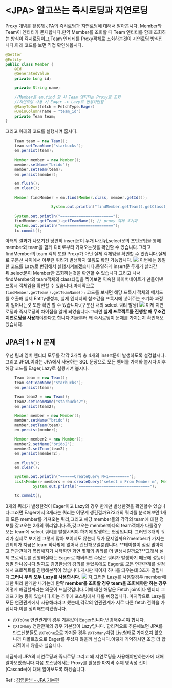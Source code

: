 # \<JPA\> 알고쓰는 즉시로딩과 지연로딩
Proxy 개념를 활용해 JPA의 즉시로딩과 지연로딩에 대해서 알아봅시다.
Member와 Team이 엔티티가 존재합니다.만약 Member를 조회할 때 Team 엔티티를 함께 조회하는 방식이 즉시로딩이고,Team 엔티티를 Proxy객체로 조회하는것이 지연로딩 방식입니다.아래 코드를 보면 직접 확인해봅시다.
```java
@Getter
@Entity
public class Member {
    @Id
    @GeneratedValue
    private Long id;

    private String name;

    //Member를 em.find 할 시 Team 엔티티는 Proxy로 조회
	//지연로딩 사용 시 Eager -> Lazy로 변경하면됨
    @ManyToOne(fetch = FetchType.Eager)
    @JoinColumn(name = "team_id")
    private Team team;
}
```
그리고 아래의 코드를 실행시켜 줍시다.
```java
	Team team = new Team();
	team.setTeamName("starbucks");
	em.persist(team);

	Member member = new Member();
	member.setName("brido");
	member.setTeam(team);
	em.persist(member);

	em.flush();
	em.clear();

	Member findMember = em.find(Member.class, member.getId());

            		System.out.println("findMember.getTeam().getClass() = " + findMember.getTeam().getClass());

    System.out.println("=======================");
    findMember.getTeam().getTeamName(); // proxy 객체 초기화
    System.out.println("=======================");
	tx.commit();
```
아래의 결과가 나오기전 당연히 insert문이 두개 나간뒤,select문의 조인문법을 통해member와 team을 함께 디비로부터 가져오는것을 확인할 수 있습니다.그리고 findMember의 team 객체 또한 Proxy가 아닌 실제 객체임을 확인할 수 있습니다.실제로 구분선 사이에서 아무런 쿼리가 발생하지 않음도 확인 가능합니다.
![](Screen%20Shot%202022-04-30%20at%203.00.57%20PM.png)
이번에는 동일한 코드를 Lazy로 변경해서 실행시켜보겠습니다.동일하게 insert문 두개가 날라간뒤,select문이 Member만 조회하는것을 확인할 수 있습니다.그리고 나서 findMember의 team객체의 class타입을 찍어보면 익숙한 하이버네이트가 만들어낸 프록시 객체임을 확인할 수 있습니다.마지막으로 `findMember.getTeam().getTeamName();` 코드를 보시면 해당 프록시 객체의 메서드를 호출해 실제 Entity생성후, 실제 엔티티의 참조값을 프록시에 넣어주는 초기화 과정이 일어나는것 또한 확인 할 수 있습니다.(구분선 내의 select 쿼리 발생)
![](Screen%20Shot%202022-04-30%20at%203.05.41%20PM.png)
이제 지연로딩과 즉시로딩의 차이점을 알게 되었습니다.그러면 **실제 프로젝트를 진행할 때 무조건 지연로딩을 사용**해야한다고 합니다.지금부터 왜 즉시로딩이 문제를 가지는지 확인해보겠습니다.
## JPA의 1 + N 문제
우선 팀과 멤버 엔티티 모두를 각각 2개씩 총 4개의 insert문이 발생하도록 설정합시다.그리고 JPQL이라는 JPA에서 사용하는 SQL 문장으로 모든 멤버를 가져와 봅시다.이후 해당 코드를 Eager,Lazy로 실행시켜 봅시다.
```java
	Team team = new Team();
	team.setTeamName("starbucks");
	em.persist(team);

	Team team2 = new Team();
	team2.setTeamName("starbucks2");
	em.persist(team2);

	Member member = new Member();
	member.setName("brido");
	member.setTeam(team);
	em.persist(member);

	Member member2 = new Member();
	member2.setName("brido2");
	member2.setTeam(team2);
	em.persist(member2);

	em.flush();
	em.clear();

	System.out.println("======CreateQuery N+1=========");
	List<Member> members = em.createQuery("select m From Member m", Member.class).getResultList();
            System.out.println("===============================");

	tx.commit();
```
3개의 쿼리가 발생한것이 Eager이고 Lazy의 경우 한개만 발생한것을 확인할수 있습니다.그러면 Eager에서 3개라는 쿼리는 어떻게 생긴걸까요?3개의 쿼리를 분석해보면 1개의 모든 member를 가져오는 쿼리,그리고 해당 member들의 각각의 team에 대한 정보를 갖고오는 2개의 쿼리입니다.즉,갖고오는 member마다의 team객체가 다를경우 모든 team에 select 쿼리를 발생시켜야 하기에 발생하는 현상입니다.
그러면 3개의 쿼리가 실제로 보기엔 그렇게 많아 보이지도 않는데 뭐가 문제일까요?member가 가지는 엔티티가 지금은 team 하나밖에 없어서 간단해보일뿐입니다. **테이블이 점점 많아지고 연관관계가 복잡해지기 시작하면 과연 몇개의 쿼리를 더 발생시킬까요?**그래서 실제 프로젝트를 진행하실때는 Eager로 해버리면 수많은 쿼리가 발생하기 때문에 성능이 정말 안나옵니다.필자도 김영한님의 강의를 들었음에도 Eager로 모든 연관관계를 설정해서 프로젝트를 진행해본적이 있습니다.게시판 페이지 하나를 띄우는데 3초가 걸립니다.**그러니 우리 모두 Lazy를 사용합시다.**
![](Screen%20Shot%202022-04-30%20at%203.20.36%20PM.png)
자,그러면 Lazy를 사용할경우 member에 대한 쿼리 한개만 나가는데 **만약 member를 조회할 경우 team을 조회해야만 하는 경우** 어떻게 해결할까라는 의문이 드실것입니다.이에 대한 해답은 Fetch join이나 엔티티 그래프 기능 등이 있습니다.이는 추후에 포스팅에서 다룰 예정입니다.
마지막으로 Lazy를 모든 연관관계에서 사용해라라고 했는데,각각의 연관관계가 서로 다른 fetch 전략을 가집니다.이를 정리해드리겠습니다.
 - `@XToOne` 연관관계의 경우 기본값이 Eager입니다.변경해주셔야 합니다.
- `@XToMany` 연관관계의 경우 기본값이 Lazy입니다.
합리적으로 추론해보면 JPA를 만드신분들도 `@XToOne`으로 가져올 경우 `@XToMany`처럼 List형태로 가져오지 않으니까 디폴트값으로 Eager를 주셨지 않을까 싶습니다.이렇게 기억하시면 조금 더 합리적이지 않을까 싶습니다.

지금까지 JPA의 지연로딩과 즉시로딩 그리고 왜 지연로딩을 사용해야만하는가에 대해 알아보았습니다.다음 포스팅에서는 Proxy를 활용한 마지막 주제 영속성 전이(Cascade)에 대해 알아보도록 하겠습니다.

Ref : [김영한님 - JPA 기본편](https://www.inflearn.com/course/ORM-JPA-Basic/dashboard)
